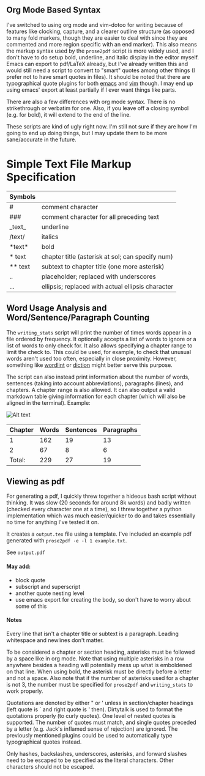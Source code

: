 ## Org Mode Based Syntax
I've switched to using org mode and vim-dotoo for writing because of features like clocking, capture, and a clearer outline structure (as opposed to many fold markers, though they are easier to deal with since they are commented and more region specific with an end marker). This also means the markup syntax used by the `prose2pdf` script is more widely used, and I don't have to do setup bold, underline, and italic display in the editor myself. Emacs can export to pdf/LaTeX already, but I've already written this and would still need a script to convert to "smart" quotes among other things (I prefer not to have smart quotes in files). It should be noted that there are typographical quote plugins for both [emacs](https://github.com/jorgenschaefer/typoel) and [vim](https://github.com/reedes/vim-textobj-quote) though. I may end up using emacs' export at least partially if I ever want things like parts.

There are also a few differences with org mode syntax. There is no strikethrough or verbatim for one. Also, if you leave off a closing symbol (e.g. for bold), it will extend to the end of the line.

These scripts are kind of ugly right now. I'm still not sure if they are how I'm going to end up doing things, but I may update them to be more sane/accurate in the future.

# Simple Text File Markup Specification

| Symbols   |                                                   |
| --------- | ------------------------------------------------- |
| \#        | comment character                                 |
| \#\#\#    | comment character for all preceding text          |
| \_text\_  | underline                                         |
| /text/    | italics                                           |
| \*text\*  | bold                                              |
| \* text   | chapter title (asterisk at sol; can specify num)  |
| \*\* text | subtext to chapter title (one more asterisk)      |
| ..        | placeholder; replaced with underscores            |
| ...       | ellipsis; replaced with actual ellipsis character |

## Word Usage Analysis and Word/Sentence/Paragraph Counting
The `writing_stats` script will print the number of times words appear in a file ordered by frequency. It optionally accepts a list of words to ignore or a list of words to only check for. It also allows specifying a chapter range to limit the check to. This could be used, for example, to check that unusual words aren't used too often, especially in close proximity. However, something like [wordlint](https://github.com/gbgar/Wordlint) or [diction](https://aur.archlinux.org/packages.php?ID=21963) might better serve this purpose.

The script can also instead print information about the number of words, sentences (taking into account abbreviations), paragraphs (lines), and chapters. A chapter range is also allowed. It can also output a valid markdown table giving information for each chapter (which will also be aligned in the terminal). Example:

![Alt text](https://raw.github.com/angelic-sedition/dotfiles/master/scripts/bin/writing/writing_stats_table.png "table output")

| Chapter       | Words         | Sentences     | Paragraphs    |
| ------------- | ------------- | ------------- | ------------- |
|       1       |       162     |       19      |       13      |
|       2       |       67      |       8       |       6       |
| Total:        |       229     |       27      |       19      |

## Viewing as pdf
For generating a pdf, I quickly threw together a hideous bash script without thinking. It was slow (20 seconds for around 8k words) and badly written (checked every character one at a time), so I threw together a python implementation which was much easier/quicker to do and takes essentially no time for anything I've tested it on.

It creates a `output.tex` file using a template. I've included an example pdf generated with `prose2pdf -e -l 1 example.txt`.

See `output.pdf`

#### May add:
- block quote
- subscript and superscript
- another quote nesting level
- use emacs export for creating the body, so don't have to worry about some of this

#### Notes
Every line that isn't a chapter title or subtext is a paragraph. Leading whitespace and newlines don't matter.

To be considered a chapter or section heading, asterisks must be followed by a space like in org mode. Note that using multiple asterisks in a row anywhere besides a heading will potentially mess up what is emboldened on that line. When using bold, the asterisk must be directly before a letter and not a space. Also note that if the number of asterisks used for a chapter is not 3, the number must be specified for `prose2pdf` and `writing_stats` to work properly.

Quotations are denoted by either " or ' unless in section/chapter headings (left quote is ` and right quote is ' then). Dirtytalk is used to format the quotations properly (to curly quotes). One level of nested quotes is supported. The number of quotes must match, and single quotes preceded by a letter (e.g. Jack's inflamed sense of rejection) are ignored. The previously mentioned plugins could be used to automatically type typographical quotes instead.

Only hashes, backslashes, underscores, asterisks, and forward slashes need to be escaped to be specified as the literal characters. Other characters should not be escaped.
